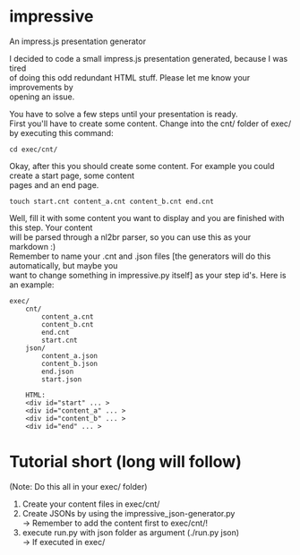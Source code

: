 impressive
==========

An impress.js presentation generator
  
I decided to code a small impress.js presentation generated, because I was tired  
of doing this odd redundant HTML stuff. Please let me know your improvements by  
opening an issue.  

You have to solve a few steps until your presentation is ready.  
First you'll have to create some content. Change into the cnt/ folder of exec/ by executing this command:  

    cd exec/cnt/  

Okay, after this you should create some content. For example you could create a start page, some content  
pages and an end page.  

    touch start.cnt content_a.cnt content_b.cnt end.cnt  

Well, fill it with some content you want to display and you are finished with this step. Your content  
will be parsed through a nl2br parser, so you can use this as your markdown :)  
Remember to name your .cnt and .json files [the generators will do this automatically, but maybe you  
want to change something in impressive.py itself] as your step id's. Here is an example:
        
    exec/
        cnt/
            content_a.cnt
            content_b.cnt
            end.cnt
            start.cnt
        json/
            content_a.json
            content_b.json
            end.json
            start.json
        
        HTML:  
        <div id="start" ... >  
        <div id="content_a" ... >
        <div id="content_b" ... >
        <div id="end" ... >
  
  
  
# Tutorial short (long will follow)  
(Note: Do this all in your exec/ folder)  
1. Create your content files in exec/cnt/  
2. Create JSONs by using the impressive_json-generator.py  
    -> Remember to add the content first to exec/cnt/!  
3. execute run.py with json folder as argument (./run.py json)  
    -> If executed in exec/  

